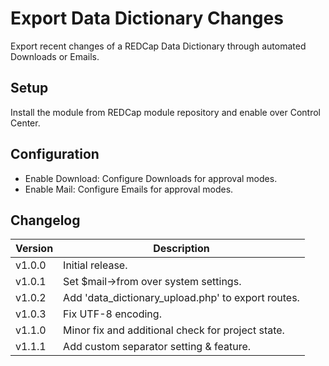 # Export Data Dictionary Changes
Export recent changes of a REDCap Data Dictionary through automated Downloads or Emails.

## Setup

Install the module from REDCap module repository and enable over Control Center.

## Configuration

- Enable Download: Configure Downloads for approval modes.
- Enable Mail: Configure Emails for approval modes.

## Changelog

Version | Description
------- | --------------------
v1.0.0  | Initial release.
v1.0.1  | Set $mail->from over system settings.
v1.0.2  | Add 'data_dictionary_upload.php' to export routes.
v1.0.3  | Fix UTF-8 encoding.
v1.1.0  | Minor fix and additional check for project state.
v1.1.1  | Add custom separator setting & feature.